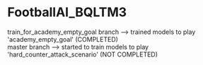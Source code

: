 # FootballAI_BQLTM3

train_for_academy_empty_goal branch --> trained models to play 'academy_empty_goal' (COMPLETED) <br/>
master branch --> started to train models to play 'hard_counter_attack_scenario' (NOT COMPLETED) 
